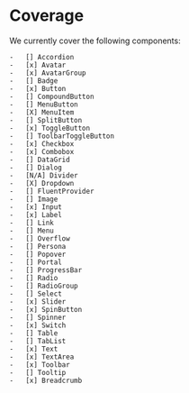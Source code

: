 # Coverage

We currently cover the following components:

    -   [] Accordion
    -   [x] Avatar
    -   [x] AvatarGroup
    -   [] Badge
    -   [x] Button
    -   [] CompoundButton
    -   [] MenuButton
    -   [X] MenuItem
    -   [] SplitButton
    -   [x] ToggleButton
    -   [] ToolbarToggleButton
    -   [x] Checkbox
    -   [x] Combobox
    -   [] DataGrid
    -   [] Dialog
    -   [N/A] Divider
    -   [X] Dropdown
    -   [] FluentProvider
    -   [] Image
    -   [x] Input
    -   [x] Label
    -   [] Link
    -   [] Menu
    -   [] Overflow
    -   [] Persona
    -   [] Popover
    -   [] Portal
    -   [] ProgressBar
    -   [] Radio
    -   [] RadioGroup
    -   [] Select
    -   [x] Slider
    -   [x] SpinButton
    -   [] Spinner
    -   [x] Switch
    -   [] Table
    -   [] TabList
    -   [x] Text
    -   [x] TextArea
    -   [x] Toolbar
    -   [] Tooltip
    -   [x] Breadcrumb
